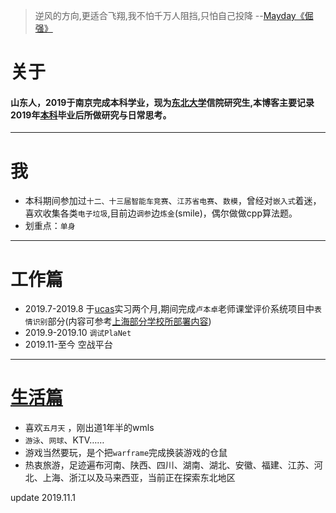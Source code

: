 
> 逆风的方向,更适合飞翔,我不怕千万人阻挡,只怕自己投降 --[Mayday《倔强》](https://www.xiami.com/song/gouoD46cd0)  

# 关于
#### 山东人，2019于南京完成本科学业，现为[东北大学](http://www.neu.edu.cn/)信院研究生,本博客主要记录2019年[本科](http://www.njtech.edu.cn/)毕业后所做研究与日常思考。<br>

-------------------
# 我
<!-- > 你是巨大的海洋,我是雨下在你身上 --[Mayday 爱情的模样](https://www.xiami.com/song/xOhiJ7a8e39)   -->

- 本科期间参加过`十二、十三届智能车竞赛`、`江苏省电赛`、`数模`，曾经对`嵌入式`着迷，喜欢收集各类`电子垃圾`,目前边`调参`边`炼金`(smile)，偶尔做做cpp算法题。<br>
- 划重点：`单身`<br>

-------------------
# 工作篇 
<!-- > 少年回头望 笑我还不快跟上 --[Mayday 成名在望](https://www.xiami.com/song/U7guV128bd8) -->

- 2019.7-2019.8 于[ucas](http://www.ucas.ac.cn/)实习两个月,期间完成`卢本卓`老师课堂评价系统项目中`表情识别`部分(内容可参考[上海部分学校所部署内容](https://www.zhihu.com/question/342466759/answer/804631441))
- 2019.9-2019.10 `调试PlaNet`
- 2019.11-至今 空战平台

-------------------
#  [生活篇](https://tcloser.github.io/Xu.github.io/talks)
<!-- > 平凡的我们也将回到平凡的岁月,生活中充满孩子哭声柴米和油盐 --[Mayday 任意门](https://www.xiami.com/song/mSezFp69837) -->

- 喜欢`五月天` ，刚出道1年半的wmls
- `游泳`、`网球`、KTV……
- 游戏当然要玩，是个把`warframe`完成换装游戏的仓鼠
- 热衷旅游，足迹遍布河南、陕西、四川、湖南、湖北、安徽、福建、江苏、河北、上海、浙江以及马来西亚，当前正在探索东北地区





 update 2019.11.1
